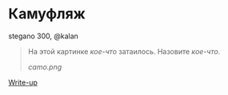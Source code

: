 # Камуфляж

stegano 300, @kalan

> На этой картинке _кое-что_ затаилось. Назовите _кое-что_.
> 
> *camo.png*

[Write-up](WRITEUP.md)
